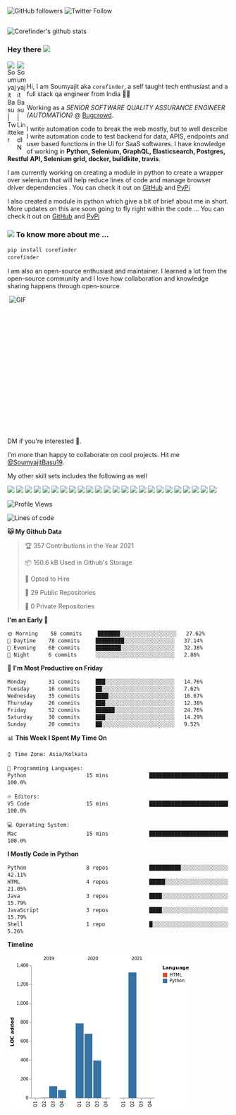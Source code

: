 ![GitHub followers](https://img.shields.io/github/followers/Corefinder89?style=social) ![Twitter Follow](https://img.shields.io/twitter/follow/SoumyajitBasu19?style=social) 

## 
![Corefinder's github stats](https://github-readme-stats.vercel.app/api?username=Corefinder89&show_icons=true&theme=dark)

### Hey there <img src="https://media.giphy.com/media/hvRJCLFzcasrR4ia7z/giphy.gif" width="25px">
<a href="https://twitter.com/SoumyajitBasu19">
  <img align="left" alt="Soumyajit Basu | Twitter" width="22px" src="https://raw.githubusercontent.com/peterthehan/peterthehan/master/assets/twitter.svg" />
</a>
&nbsp;&nbsp;
&nbsp;&nbsp;
<a href="https://www.linkedin.com/in/soumyajit-basu-5a783886/">
  <img align="left" alt="Soumyajit Basu | LinkedIN" width="22px" src="https://raw.githubusercontent.com/peterthehan/peterthehan/master/assets/linkedin.svg" />
</a>
<br />
<br />

Hi, I am Soumyajit aka `corefinder`, a self taught tech enthusiast and a full stack qa engineer from India 👦🏻  

Working as a <em>SENIOR SOFTWARE QUALITY ASSURANCE ENGINEER (AUTOMATION)</em> @ [Bugcrowd](https://bugcrowd.com/).

I write automation code to break the web mostly, but to well describe I write automation code to test backend for data, APIS, endpoints and user based functions in the UI for SaaS softwares. I have knowledge of working in __Python, Selenium, GraphQL, Elasticsearch, Postgres, Restful API, Selenium grid, docker, buildkite, travis__.

I am currently working on creating a module in python to create a wrapper over selenium that will help reduce lines of code and manage browser driver dependencies . You can check it out on [GitHub](https://github.com/flu-x/flexibox) and [PyPi](https://pypi.org/project/flexibox/)

I also created a module in python which give a bit of brief about me in short. More updates on this are soon going to fly right within the code ...
You can check it out on [GitHub](https://github.com/Corefinder89/corefinder) and [PyPi](https://pypi.org/project/corefinder/)

### <img src="https://media.giphy.com/media/VgCDAzcKvsR6OM0uWg/giphy.gif" width="50"> To know more about me ...
```python
pip install corefinder
corefinder
```


I am also an open-source enthusiast and maintainer. I learned a lot from the open-source community and I love how collaboration and knowledge sharing happens through open-source.


  <img align="right" alt="GIF" src="https://github.com/abhisheknaiidu/abhisheknaiidu/blob/master/code.gif?raw=true" width="500" height="320" />

DM if you're interested 📣.

I'm more than happy to collaborate on cool projects. Hit me [@SoumyajitBasu19](https://twitter.com/SoumyajitBasu19).

My other skill sets includes the following as well

![](https://img.shields.io/badge/Code-Python-informational?style=flat&logo=Python&logoColor=white&color=1C7396) 
![](https://img.shields.io/badge/Code-Docker-informational?style=flat&logo=Docker&logoColor=white&color=1C7396) 
![](https://img.shields.io/badge/code-travis-informational?style=flat&logo=travis&logoColor=white&color=1C7396) 
![](https://img.shields.io/badge/IDE-VisualStudio-informational?style=flat&logo=visual-studio-code&logoColor=white&color=1C7396) 
![](https://img.shields.io/badge/IDE-Pycharm-informational?style=flat&logo=pycharm&logoColor=white&color=1C7396) 
![](https://img.shields.io/badge/Os-Linux-informational?style=flat&logo=Linux&logoColor=white&color=FBC624) 
![](https://img.shields.io/badge/Os-MacOS-informational?style=flat&logo=Apple&logoColor=white&color=FBC624) 
![](https://img.shields.io/badge/Database-Postgres-informational?style=flat&logo=PostgreSql&logoColor=white&color=336791) 
![](https://img.shields.io/badge/Database-Mysql-informational?style=flat&logo=MySql&logoColor=white&color=336791) 
![](https://img.shields.io/badge/Test-Graphql-informational?style=flat&logo=Graphql&logoColor=white&color=336791) 
![](https://img.shields.io/badge/Test-Elasticsearch-informational?style=flat&logo=Elasticsearch&logoColor=white&color=336791) 
![](https://img.shields.io/badge/Test-Data-informational?style=flat) 
![](https://img.shields.io/badge/Test-JSON-informational?style=flat&logo=json&logoColor=white&color=1C7396) 
![](https://img.shields.io/badge/Test-RestAPI-informational?style=flat) 
![](https://img.shields.io/badge/Documentation-Confluence-informational?style=flat&logo=confluence&logoColor=white&color=1C7396) 
![](https://img.shields.io/badge/Idea-JIRA-informational?style=flat&logo=jira&logoColor=white&color=1C7396) 
![](https://img.shields.io/badge/Knowledge-Git-informational?style=flat&logo=git&logoColor=white&color=1C7396) 
![](https://img.shields.io/badge/Knowledge-GitHub-informational?style=flat&logo=github&logoColor=white&color=1C7396) 
![](https://img.shields.io/badge/Knowledge-Bitbucket-informational?style=flat&logo=bitbucket&logoColor=white&color=1C7396) 
![](https://img.shields.io/badge/Code-Pytest-informational?style=flat) 
![](https://img.shields.io/badge/Code-Selenium-informational?style=flat) 
![](https://img.shields.io/badge/Code-BDD-informational?style=flat) 
![](https://img.shields.io/badge/Code-CI-informational?style=flat) 
![](https://img.shields.io/badge/Build-Pipeline-informational?style=flat)

<!--START_SECTION:waka-->
![Profile Views](http://img.shields.io/badge/Profile%20Views-40-blue)

![Lines of code](https://img.shields.io/badge/From%20Hello%20World%20I%27ve%20Written-3392%20lines%20of%20code-blue)

**🐱 My Github Data** 

> 🏆 357 Contributions in the Year 2021
 > 
> 📦 160.6 kB Used in Github's Storage 
 > 
> 💼 Opted to Hire
 > 
> 📜 29 Public Repositories 
 > 
> 🔑 0 Private Repositories  
 > 
**I'm an Early 🐤** 

```text
🌞 Morning    58 commits     ███████░░░░░░░░░░░░░░░░░░   27.62% 
🌆 Daytime    78 commits     █████████░░░░░░░░░░░░░░░░   37.14% 
🌃 Evening    68 commits     ████████░░░░░░░░░░░░░░░░░   32.38% 
🌙 Night      6 commits      ░░░░░░░░░░░░░░░░░░░░░░░░░   2.86%

```
📅 **I'm Most Productive on Friday** 

```text
Monday       31 commits     ███░░░░░░░░░░░░░░░░░░░░░░   14.76% 
Tuesday      16 commits     ██░░░░░░░░░░░░░░░░░░░░░░░   7.62% 
Wednesday    35 commits     ████░░░░░░░░░░░░░░░░░░░░░   16.67% 
Thursday     26 commits     ███░░░░░░░░░░░░░░░░░░░░░░   12.38% 
Friday       52 commits     ██████░░░░░░░░░░░░░░░░░░░   24.76% 
Saturday     30 commits     ███░░░░░░░░░░░░░░░░░░░░░░   14.29% 
Sunday       20 commits     ██░░░░░░░░░░░░░░░░░░░░░░░   9.52%

```


📊 **This Week I Spent My Time On** 

```text
⌚︎ Time Zone: Asia/Kolkata

💬 Programming Languages: 
Python                   15 mins             █████████████████████████   100.0%

🔥 Editors: 
VS Code                  15 mins             █████████████████████████   100.0%

💻 Operating System: 
Mac                      15 mins             █████████████████████████   100.0%

```

**I Mostly Code in Python** 

```text
Python                   8 repos             ██████████░░░░░░░░░░░░░░░   42.11% 
HTML                     4 repos             █████░░░░░░░░░░░░░░░░░░░░   21.05% 
Java                     3 repos             ████░░░░░░░░░░░░░░░░░░░░░   15.79% 
JavaScript               3 repos             ████░░░░░░░░░░░░░░░░░░░░░   15.79% 
Shell                    1 repo              █░░░░░░░░░░░░░░░░░░░░░░░░   5.26%

```


**Timeline**

![Chart not found](https://raw.githubusercontent.com/Corefinder89/Corefinder89/master/charts/bar_graph.png) 


<!--END_SECTION:waka-->
